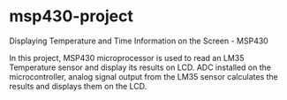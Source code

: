 # msp430-project
 Displaying Temperature and Time Information on the Screen - MSP430
 
 In this project, MSP430 microprocessor is used to read an LM35 Temperature sensor and display its results on LCD. ADC installed on the microcontroller, analog signal output from the LM35 sensor calculates the results and displays them on the LCD.
